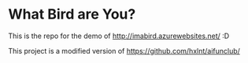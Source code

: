 # What Bird are You?

This is the repo for the demo of http://imabird.azurewebsites.net/ :D

This project is a modified version of https://github.com/hxlnt/aifunclub/ 
